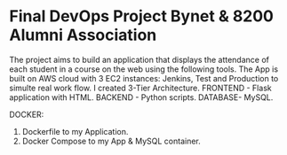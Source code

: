 # Final DevOps Project Bynet & 8200 Alumni Association
The project aims to build an application that displays the attendance of each student in a course on the web using the following tools.
The App is built on AWS cloud with 3 EC2 instances: Jenkins, Test and Production to simulte real work flow.
I created 3-Tier Architecture.
FRONTEND - Flask application with HTML.
BACKEND - Python scripts.
DATABASE- MySQL.

DOCKER:
1. Dockerfile to my Application.
2. Docker Compose to my App & MySQL container.

